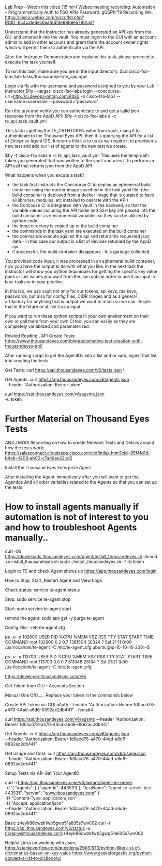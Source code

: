 Lab Prep - Watch this video (15 min)
Webex meeting recording: Automation - Programmatically Auth to FSO APIs
Password: gQSPhrT9
Recording link: https://cisco.webex.com/cisco/ldr.php?RCID=6c4ca1edec6eafe4f3e88b9e57961a2f

Understand that the Instructor has already generated an API key from the GUI and entered it into the vault.
You must logon to the GUI with an account admin to add in other accouns and grant them the account owner rights which will
permit them to authenticate via the API.


After the Instructor Demonstrates and explains this task, please proceed to execute the task yourself.

To run this task, make sure you are in the input directory:
$cd cisco-fso-labs/lab-tasks/thousandeyes/te_api/input

Login via fly with the username and password assigned to you by your Lab Instructor
$fly --target=cisco-fso-labs login --concourse-url=http://ci.devops-ontap.com:8080 -n cisco-fso-labs --username=username --password="password"

Run the task and verify you can authenticate to and get a valid json response from the AppD API:
$fly -t cisco-fso-labs e -c te_api_task_vault.yml

This task is getting the TE_OATHTOKEN value from vault, using it to authenticate to the Thousand Eyes API, then it is 
querying the API for a list of Enteprise Agent IDS. It returns this list to us as we require it to provision a new test and add
our list of agents to the new test we create.

$fly -t cisco-fso-labs e -c te_api_task_vault.yml
This uses the temp oath token you generated that was written to the vault and uses it to perform an API call that returns json from the AppD API


What happens when you excute a task?
- the task first instructs the Concourse CI to deploy an ephemeral build container using the docker image specified in the task yaml file.
  (the build container is deployed from a docker image that is curated to have all libraries, modules, etc installed to operate with the API)
- the Concouse CI is integrated with Vault in the backend, so that the variable values including the API token and SSH key are passed into the build container
  as environmental variables so they can be utilized by python code
- the input directory is copied up to the build container
- the commands in the task yaml are executed on the build container
- the commands execute against the api and return the requested json data - in this case our output is a list of devices returned by the  AppD api
- if successful, the build container disappears - it is garbage collected.

You provided code input, it was processed in an ephemeral build container, now you have the output to do with what you like.
In the next task the instructor will show you python tequniques for getting the specific key value pairs or just values you want from the json data
in order to use it as input in later tasks or in your pipeline.

In this lab, we use vault not only for our tokens, api keys, rsa keys, passwords, but also for config files, CIDR ranges and as a general artifactory
for anything that is output we want to retain so we can lifecyle that in the future or utilize it as a input.

If you want to run these python scripts in your own environment on their own or call them from your own CI tool you can easily as they
are completely variablized and paramaterized.

Related Reading..
API Create Tests:
https://www.thousandeyes.com/blog/automating-test-creation-with-thousandeyes-api/

After running script to get the AgentIDs into a list and or vars, ingest that list
into creating the tests

Get Tests:
curl https://api.thousandeyes.com/v6/tests.json \

Get Agents:
curl https://api.thousandeyes.com/v6/agents.json \
--header "Authorization: Bearer token"

curl https://api.thousandeyes.com/v6/agents.json \
-u token


Further Material on Thousand Eyes Tests
=======================================
ANOJ MODI Recording on how to create Network Tests and Details around how the tests work:
https://salesconnect.cloudapps.cisco.com/vid/index.html?cid=95f4fd1d-b4eb-4208-ab00-c7a48ee22cd3

Install the Thousand Eyes Enterprise Agent

After installing the Agent, immediately after you will want to get the AgentIds
And all other variables related to the Agents so that you can set up the tests


How to install agents manually if automation is not of interest to you and how to troubleshoot Agents manually..
==================================================================================================================
curl -Os https://downloads.thousandeyes.com/agent/install_thousandeyes.sh
chmod +x install_thousandeyes.sh
sudo ./install_thousandeyes.sh -f -b token

Login to TE and check Agent shows up
https://app.thousandeyes.com/login

How to Stop, Start, Restart Agent and View Logs.

Check status:
service te-agent status

Stop:
sudo service te-agent stop

Start:
sudo service te-agent start

remote the agent:
sudo apt-get -y purge te-agent

Config File:
-/etc/te-agent.cfg


ps -u -p 102600
USER         PID %CPU %MEM    VSZ   RSS TTY      STAT START   TIME COMMAND
root      102600  0.2  0.7 1381504 30324 ?       Ssl  21:11   0:00 /usr/local/bin/te-agent -C /etc/te-agent.cfg
ubuntu@ip-10-10-10-236:~$

ps -u -p 113703
USER         PID %CPU %MEM    VSZ   RSS TTY      STAT START   TIME COMMAND
root      113703  0.0  0.7 611048 28184 ?        Ssl  21:21   0:00 /usr/local/bin/te-agent -C /etc/te-agent.cfg


https://developer.thousandeyes.com/v6/

Get Token from GUI - Accounts Section





Manual One Offs.....
Replace your token in the commands below

Create API Token via GUI
oAuth
--header "Authorization: Bearer 1d0acd78-a470-44ad-a6d6-0892ac2db441" - fsolab4


curl https://api.thousandeyes.com/v6/agents --header "Authorization: Bearer 1d0acd78-a470-44ad-a6d6-0892ac2db441"

Get Agents:
curl https://api.thousandeyes.com/v6/agents.json \
--header "Authorization: Bearer 1d0acd78-a470-44ad-a6d6-0892ac2db441"

Get Usage and Cost:
curl https://api.thousandeyes.com/v6/usage.json \
--header "Authorization: Bearer 1d0acd78-a470-44ad-a6d6-0892ac2db441"


Setup Tests via API
Get Your AgentID

curl -i https://api.thousandeyes.com/v6/instant/agent-to-server \
-d '{ "agents": [ {"agentId": 443531} ], "testName": "agent-to-server-test-443531", "server": "www.thousandeyes.com" }' \
-H "Content-Type: application/json" \
-H "Accept: application/json" \
--header "Authorization: Bearer 1d0acd78-a470-44ad-a6d6-0892ac2db441"


Basic
z4eylr86cwzk1wb5gwp51a805s7wv062
curl -i https://api.thousandeyes.com/v6/status -u noreply@thousandeyes.com:z4eylr86cwzk1wb5gwp51a805s7wv062



Helpful Links on working with Json..
https://stackoverflow.com/questions/29051573/python-filter-list-of-dictionaries-based-on-key-value
https://www.geeksforgeeks.org/python-convert-a-list-to-dictionary/

